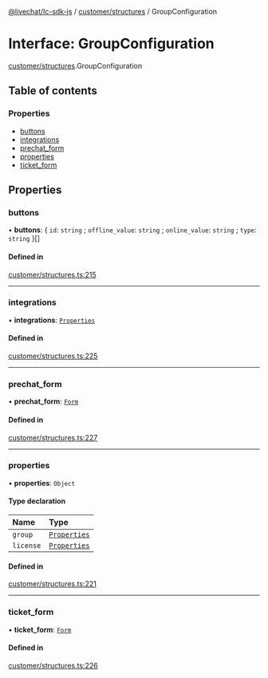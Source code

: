 [@livechat/lc-sdk-js](../README.md) / [customer/structures](../modules/customer_structures.md) / GroupConfiguration

# Interface: GroupConfiguration

[customer/structures](../modules/customer_structures.md).GroupConfiguration

## Table of contents

### Properties

- [buttons](customer_structures.GroupConfiguration.md#buttons)
- [integrations](customer_structures.GroupConfiguration.md#integrations)
- [prechat\_form](customer_structures.GroupConfiguration.md#prechat_form)
- [properties](customer_structures.GroupConfiguration.md#properties)
- [ticket\_form](customer_structures.GroupConfiguration.md#ticket_form)

## Properties

### buttons

• **buttons**: { `id`: `string` ; `offline_value`: `string` ; `online_value`: `string` ; `type`: `string`  }[]

#### Defined in

[customer/structures.ts:215](https://github.com/livechat/lc-sdk-js/blob/a3fdde0/src/customer/structures.ts#L215)

___

### integrations

• **integrations**: [`Properties`](objects.Properties.md)

#### Defined in

[customer/structures.ts:225](https://github.com/livechat/lc-sdk-js/blob/a3fdde0/src/customer/structures.ts#L225)

___

### prechat\_form

• **prechat\_form**: [`Form`](customer_structures.Form.md)

#### Defined in

[customer/structures.ts:227](https://github.com/livechat/lc-sdk-js/blob/a3fdde0/src/customer/structures.ts#L227)

___

### properties

• **properties**: `Object`

#### Type declaration

| Name | Type |
| :------ | :------ |
| `group` | [`Properties`](objects.Properties.md) |
| `license` | [`Properties`](objects.Properties.md) |

#### Defined in

[customer/structures.ts:221](https://github.com/livechat/lc-sdk-js/blob/a3fdde0/src/customer/structures.ts#L221)

___

### ticket\_form

• **ticket\_form**: [`Form`](customer_structures.Form.md)

#### Defined in

[customer/structures.ts:226](https://github.com/livechat/lc-sdk-js/blob/a3fdde0/src/customer/structures.ts#L226)
